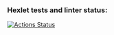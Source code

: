 ### Hexlet tests and linter status:
[![Actions Status](https://github.com/LostAgr/layout-designer-project-lvl1/workflows/hexlet-check/badge.svg)](https://github.com/LostAgr/layout-designer-project-lvl1/actions)